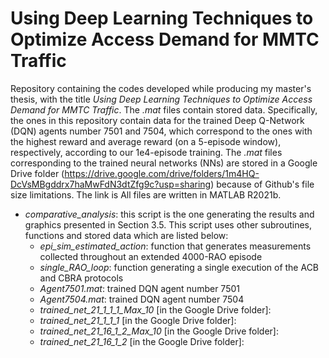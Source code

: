 # Using Deep Learning Techniques to Optimize Access Demand for MMTC Traffic
Repository containing the codes developed while producing my master's thesis, with the title *Using Deep Learning Techniques to Optimize Access Demand for MMTC Traffic*.
The *.mat* files contain stored data. Specifically, the ones in this repository contain data for the trained Deep Q-Network (DQN) agents number 7501 and 7504, which correspond to the ones with the highest reward and average reward (on a 5-episode window), respectively, according to our 1e4-episode training.
The *.mat* files corresponding to the trained neural networks (NNs) are stored in a Google Drive folder (https://drive.google.com/drive/folders/1m4HQ-DcVsMBgddrx7haMwFdN3dtZfg9c?usp=sharing) because of Github's file size limitations. The link is
All files are written in MATLAB R2021b.

* *comparative_analysis*: this script is the one generating the results and graphics presented in Section 3.5. This script uses other subroutines, functions and stored data which are listed below:
  * *epi_sim_estimated_action*: function that generates measurements collected throughout an extended 4000-RAO episode
  * *single_RAO_loop*: function generating a single execution of the ACB and CBRA protocols
  * *Agent7501.mat*: trained DQN agent number 7501
  * *Agent7504.mat*: trained DQN agent number 7504
  * *trained_net_21_1_1_1_Max_10* [in the Google Drive folder]:
  * *trained_net_21_1_1_1* [in the Google Drive folder]:
  * *trained_net_21_16_1_2_Max_10* [in the Google Drive folder]:
  * *trained_net_21_16_1_2* [in the Google Drive folder]:
